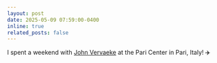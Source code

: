 ```yaml
---
layout: post
date: 2025-05-09 07:59:00-0400
inline: true
related_posts: false
---
```


I spent a weekend with [John Vervaeke](https://paricenter.com/event/unbreaking-the-world/) at the Pari Center in Pari, Italy! :airplane:
